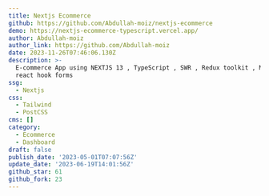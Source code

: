 ```yaml
---
title: Nextjs Ecommerce
github: https://github.com/Abdullah-moiz/nextjs-ecommerce
demo: https://nextjs-ecommerce-typescript.vercel.app/
author: Abdullah-moiz
author_link: https://github.com/Abdullah-moiz
date: 2023-11-26T07:46:06.130Z
description: >-
  E-commerce App using NEXTJS 13 , TypeScript , SWR , Redux toolkit , Mongoose ,
  react hook forms
ssg:
  - Nextjs
css:
  - Tailwind
  - PostCSS
cms: []
category:
  - Ecommerce
  - Dashboard
draft: false
publish_date: '2023-05-01T07:07:56Z'
update_date: '2023-06-19T14:01:56Z'
github_star: 61
github_fork: 23
---
```

